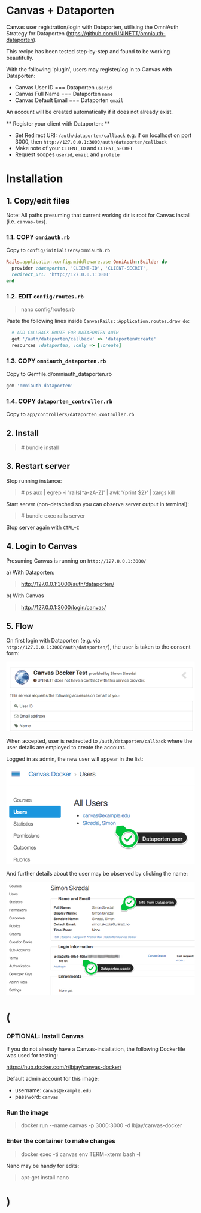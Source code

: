# Canvas + Dataporten

Canvas user registration/login with Dataporten, utilising the OmniAuth Strategy for Dataporten (https://github.com/UNINETT/omniauth-dataporten).

This recipe has been tested step-by-step and found to be working beautifully.

With the following 'plugin', users may register/log in to Canvas with Dataporten:

- Canvas User ID === Dataporten `userid`
- Canvas Full Name === Dataporten `name`
- Canvas Default Email === Dataporten `email`

An account will be created automatically if it does not already exist.

** Register your client with Dataporten: **

- Set Redirect URI: `/auth/dataporten/callback` e.g. if on localhost on port 3000, then `http://127.0.0.1:3000/auth/dataporten/callback`
- Make note of your `CLIENT_ID` and `CLIENT_SECRET`
- Request scopes `userid`, `email` and `profile`

# Installation

## 1. Copy/edit files

Note: All paths presuming that current working dir is root for Canvas install (i.e. `canvas-lms`).

### 1.1. COPY `omniauth.rb`

Copy to `config/initializers/omniauth.rb`

```ruby
Rails.application.config.middleware.use OmniAuth::Builder do
  provider :dataporten, 'CLIENT-ID', 'CLIENT-SECRET',
  redirect_url: 'http://127.0.0.1:3000'
end
```

### 1.2. EDIT `config/routes.rb`

> nano config/routes.rb

Paste the following lines inside `CanvasRails::Application.routes.draw do`:

```ruby
  # ADD CALLBACK ROUTE FOR DATAPORTEN AUTH
  get '/auth/dataporten/callback' => 'dataporten#create'
  resources :dataporten, :only => [:create]
```

### 1.3. COPY `omniauth_dataporten.rb`

Copy to Gemfile.d/omniauth_dataporten.rb

```ruby
gem 'omniauth-dataporten'
```

### 1.4. COPY `dataporten_controller.rb`

Copy to `app/controllers/dataporten_controller.rb`

## 2. Install

> \# bundle install

## 3. Restart server

Stop running instance:

> \# ps aux | egrep -i 'rails[^a-zA-Z]' | awk '{print $2}' | xargs kill

Start server (non-detached so you can observe server output in terminal): 

> \# bundle exec rails server

Stop server again with `CTRL+C`

## 4. Login to Canvas

Presuming Canvas is running on `http://127.0.0.1:3000/`

a) With Dataporten: 

> http://127.0.0.1:3000/auth/dataporten/

b) With Canvas

> http://127.0.0.1:3000/login/canvas/

## 5. Flow

On first login with Dataporten (e.g. via `http://127.0.0.1:3000/auth/dataporten/`), the user is taken to the consent form:

![Preview](/screenshots/dataporten_consent.png)

When accepted, user is redirected to `/auth/dataporten/callback` where the user details are employed to create the account.

Logged in as admin, the new user will appear in the list:

![Preview](/screenshots/canvas_dataporten_user.png)

And further details about the user may be observed by clicking the name:

![Preview](/screenshots/canvas_dataporten_user_details.png)



# (

### OPTIONAL: Install Canvas

If you do not already have a Canvas-installation, the following Dockerfile was used for testing:

<https://hub.docker.com/r/lbjay/canvas-docker/>

Default admin account for this image:

- username: `canvas@example.edu` 
- password: `canvas`


### Run the image

> docker run --name canvas -p 3000:3000 -d lbjay/canvas-docker 

### Enter the container to make changes

> docker exec -ti canvas env TERM=xterm bash -l

Nano may be handy for edits:

> apt-get install nano

# )